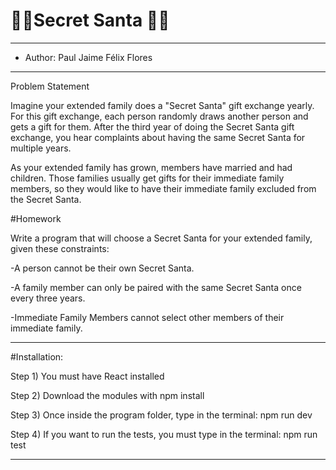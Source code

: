 # 🎅🏻Secret Santa 🎅🏻
* ** *****************************************************************************************************************************************

* Author:  Paul Jaime Félix Flores

* ** *****************************************************************************************************************************************

Problem Statement

Imagine your extended family does a "Secret Santa" gift exchange yearly. For this gift
exchange, each person randomly draws another person and gets a gift for them.
After the third year of doing the Secret Santa gift exchange, you hear complaints about having
the same Secret Santa for multiple years.

As your extended family has grown, members have married and had children. Those families
usually get gifts for their immediate family members, so they would like to have their immediate
family excluded from the Secret Santa.

#Homework

Write a program that will choose a Secret Santa for your extended family, given these
constraints:

-A person cannot be their own Secret Santa.

-A family member can only be paired with the same Secret Santa once every three years.

-Immediate Family Members cannot select other members of their immediate family.
   
* ** *****************************************************************************************************************************************
#Installation:

Step 1) You must have React installed

Step 2) Download the modules with npm install

Step 3) Once inside the program folder, type in the terminal: npm run dev

Step 4) If you want to run the tests, you must type in the terminal: npm run test
   


* ** *****************************************************************************************************************************************


